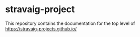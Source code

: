 # stravaig-project

This repository contains the documentation for the top level of https://stravaig-projects.github.io/ 


